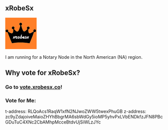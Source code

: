 ## xRobeSx

![](./logo.png)

I am running for a Notary Node in the North American (NA) region. 


## Why vote for xRobeSx?

### Go to [vote.xrobesx.co](http://vote.xrobesx.co)!


### Vote for Me:

 t-address: RLQoAcs1RaqW1xfN2NJwoZWW5twexPhuGB
 z-address: zc9yZdajoiveMaioZHYhBbgrMA6sbWdGy5ioMP5yhvPxLVbENDkfzJFN8PBcGDuTuC4XNc2CbAMhpMcceBtdvUjSiWLzJYc
